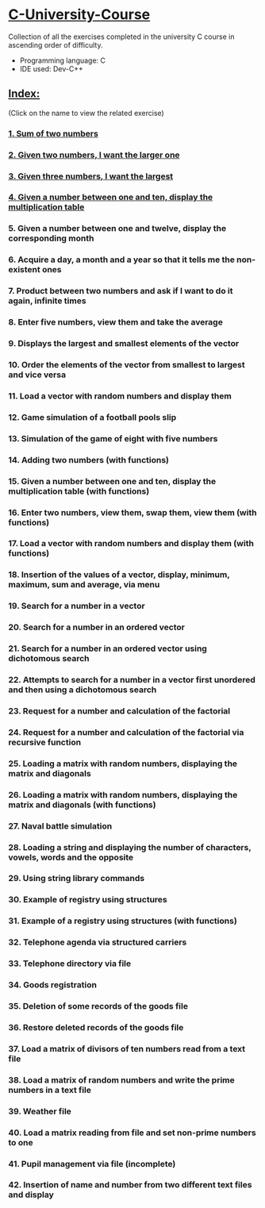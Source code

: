 # [C-University-Course](https://github.com/salvlan/C-University-Course/tree/main)
Collection of all the exercises completed in the university C course in ascending order of difficulty.
- Programming language: C
- IDE used: Dev-C++
## [Index:](https://github.com/salvlan/C-University-Course/tree/main)
(Click on the name to view the related exercise)
### [1. Sum of two numbers](https://github.com/salvlan/C-University-Course/blob/main/Collection/%201%20-%20Sum%20of%20two%20numbers.c)
### [2. Given two numbers, I want the larger one](https://github.com/salvlan/C-University-Course/blob/main/Collection/%202%20-%20Given%20two%20numbers%2C%20I%20want%20the%20larger%20one.c)
### [3. Given three numbers, I want the largest](https://github.com/salvlan/C-University-Course/blob/main/Collection/%203%20-%20Given%20three%20numbers%2C%20I%20want%20the%20largest.c)
### [4. Given a number between one and ten, display the multiplication table](https://github.com/salvlan/C-University-Course/blob/main/Collection/%204%20-%20Given%20a%20number%20between%20one%20and%20ten%2C%20display%20the%20multiplication%20table.c)
### 5. Given a number between one and twelve, display the corresponding month
### 6. Acquire a day, a month and a year so that it tells me the non-existent ones
### 7. Product between two numbers and ask if I want to do it again, infinite times
### 8. Enter five numbers, view them and take the average
### 9. Displays the largest and smallest elements of the vector
### 10. Order the elements of the vector from smallest to largest and vice versa
### 11. Load a vector with random numbers and display them
### 12. Game simulation of a football pools slip
### 13. Simulation of the game of eight with five numbers
### 14. Adding two numbers (with functions)
### 15. Given a number between one and ten, display the multiplication table (with functions)
### 16. Enter two numbers, view them, swap them, view them (with functions)
### 17. Load a vector with random numbers and display them (with functions)
### 18. Insertion of the values of a vector, display, minimum, maximum, sum and average, via menu
### 19. Search for a number in a vector
### 20. Search for a number in an ordered vector
### 21. Search for a number in an ordered vector using dichotomous search
### 22. Attempts to search for a number in a vector first unordered and then using a dichotomous search
### 23. Request for a number and calculation of the factorial
### 24. Request for a number and calculation of the factorial via recursive function
### 25. Loading a matrix with random numbers, displaying the matrix and diagonals
### 26. Loading a matrix with random numbers, displaying the matrix and diagonals (with functions)
### 27. Naval battle simulation
### 28. Loading a string and displaying the number of characters, vowels, words and the opposite
### 29. Using string library commands
### 30. Example of registry using structures
### 31. Example of a registry using structures (with functions)
### 32. Telephone agenda via structured carriers
### 33. Telephone directory via file
### 34. Goods registration
### 35. Deletion of some records of the goods file
### 36. Restore deleted records of the goods file
### 37. Load a matrix of divisors of ten numbers read from a text file
### 38. Load a matrix of random numbers and write the prime numbers in a text file
### 39. Weather file
### 40. Load a matrix reading from file and set non-prime numbers to one
### 41. Pupil management via file (incomplete)
### 42. Insertion of name and number from two different text files and display
